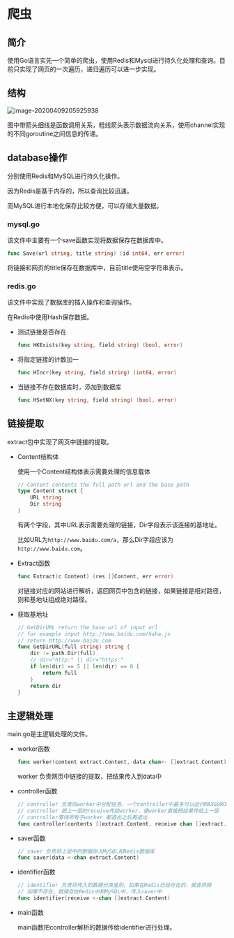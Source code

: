 #  爬虫

##  简介

使用Go语言实先一个简单的爬虫，使用Redis和Mysql进行持久化处理和查询。目前只实现了网页的一次遍历，递归遍历可以进一步实现。

##  结构

![image-20200409205925938](https://i.loli.net/2020/04/09/RIPJNMc6X1a4T2D.png)

图中带箭头细线是函数调用关系，粗线箭头表示数据流向关系，使用channel实现的不同goroutine之间信息的传递。

## database操作

分别使用Redis和MySQL进行持久化操作。

因为Redis是基于内存的，所以查询比较迅速。

而MySQL进行本地化保存比较方便，可以存储大量数据。

###  mysql.go

该文件中主要有一个save函数实现将数据保存在数据库中。

```go
func Save(url string, title string) (id int64, err error)
```

将链接和网页的title保存在数据库中，目前title使用空字符串表示。

###  redis.go

该文件中实现了数据库的插入操作和查询操作。

在Redis中使用Hash保存数据。

* 测试链接是否存在

	```go
	func HKExists(key string, field string) (bool, error)
	```

* 将指定链接的计数加一

	```go
	func HIncr(key string, field string) (int64, error)
	```

* 当链接不存在数据库时，添加到数据库

	```go
	func HSetNX(key string, field string) (bool, error)
	```

##  链接提取

extract包中实现了网页中链接的提取。

* Content结构体

	使用一个Content结构体表示需要处理的信息载体

	```go
	// Content contents the full path url and the base path
	type Content struct {
		URL string
		Dir string
	}
	```

	有两个字段，其中URL表示需要处理的链接，Dir字段表示该连接的基地址。

	比如URL为```http://www.baidu.com/a```，那么Dir字段应该为```http://www.baidu.com```。

* Extract函数

	```go
	func Extract(c Content) (res []Content, err error)
	```

	对链接对应的网站进行解析，返回网页中包含的链接，如果链接是相对路径，则和基地址组成绝对路径。

* 获取基地址

	```go
	// GetDirURL return the base url of input url
	// for example input http://www.baidu.com/haha.js
	// return http://www.baidu.com
	func GetDirURL(full string) string {
		dir := path.Dir(full)
		// dir="http:" || dir="https:"
		if len(dir) == 5 || len(dir) == 6 {
			return full
		}
		return dir
	}
	```

##  主逻辑处理

main.go是主逻辑处理的文件。

* worker函数

	```go
	func worker(content extract.Content, data chan<- []extract.Content)
	```

	worker 负责网页中链接的提取，把结果传入到data中

* controller函数

	```go
	// controller 负责向worker中分配任务，一个controller中最多可以运行MAXGOROUTINES个worker
	// controller 把上一层的receive传给worker，使worker直接把结果传给上一层
	// controller等待所有子worker 都退出之后再退出
	func controller(contents []extract.Content, receive chan []extract.Content) 
	```

* saver函数

	```go
	// saver 负责将上层中的数据存入MySQL和Redis数据库
	func saver(data <-chan extract.Content)
	```

* identifier函数

	```go
	// identifier 负责将传入的数据分类鉴别，如果在Redis已经存在的，就舍弃掉
	// 如果不存在，就储存在Redis中和MySQL中，传入saver中
	func identifier(receive <-chan []extract.Content)
	```

* main函数

	main函数把controller解析的数据传给identifier进行处理。


